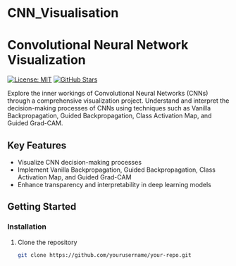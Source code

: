 # CNN_Visualisation
# Convolutional Neural Network Visualization

[![License: MIT](https://img.shields.io/badge/License-MIT-blue.svg)](https://opensource.org/licenses/MIT)
[![GitHub Stars](https://img.shields.io/github/stars/yourusername/your-repo.svg)](https://github.com/yourusername/your-repo/stargazers)

Explore the inner workings of Convolutional Neural Networks (CNNs) through a comprehensive visualization project. Understand and interpret the decision-making processes of CNNs using techniques such as Vanilla Backpropagation, Guided Backpropagation, Class Activation Map, and Guided Grad-CAM.

## Key Features

- Visualize CNN decision-making processes
- Implement Vanilla Backpropagation, Guided Backpropagation, Class Activation Map, and Guided Grad-CAM
- Enhance transparency and interpretability in deep learning models

## Getting Started

### Installation

1. Clone the repository
   ```sh
   git clone https://github.com/yourusername/your-repo.git
